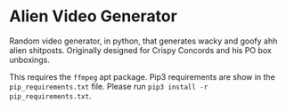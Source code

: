 # Alien Video Generator
Random video generator, in python, that generates wacky and goofy ahh alien shitposts. Originally designed for Crispy Concords and his PO box unboxings.

This requires the `ffmpeg` apt package. Pip3 requirements are show in the `pip_requirements.txt` file. Please run `pip3 install -r pip_requirements.txt`.
